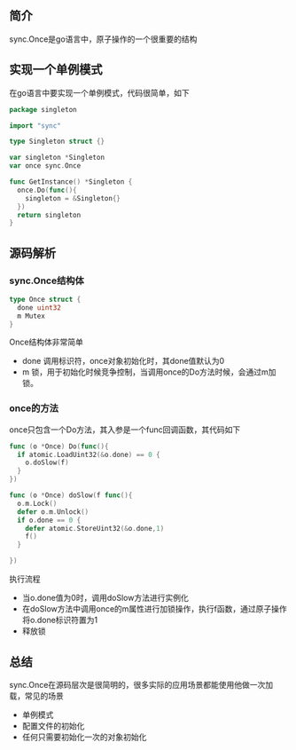 ## 简介

sync.Once是go语言中，原子操作的一个很重要的结构

## 实现一个单例模式

在go语言中要实现一个单例模式，代码很简单，如下

```go
package singleton

import "sync"

type Singleton struct {}

var singleton *Singleton
var once sync.Once

func GetInstance() *Singleton {
  once.Do(func(){
    singleton = &Singleton{}
  })
  return singleton
}

```

## 源码解析

### sync.Once结构体
```go
type Once struct {
  done uint32
  m Mutex
}
```
Once结构体非常简单
- done 调用标识符，once对象初始化时，其done值默认为0
- m 锁，用于初始化时候竞争控制，当调用once的Do方法时候，会通过m加锁。

### once的方法

once只包含一个Do方法，其入参是一个func回调函数，其代码如下
```go
func (o *Once) Do(func(){
  if atomic.LoadUint32(&o.done) == 0 {
    o.doSlow(f)
  }
})

func (o *Once) doSlow(f func(){
  o.m.Lock()
  defer o.m.Unlock()
  if o.done == 0 {
    defer atomic.StoreUint32(&o.done,1)
    f()
  }

})
```
执行流程
- 当o.done值为0时，调用doSlow方法进行实例化
- 在doSlow方法中调用once的m属性进行加锁操作，执行f函数，通过原子操作将o.done标识符置为1
- 释放锁

## 总结
sync.Once在源码层次是很简明的，很多实际的应用场景都能使用他做一次加载，常见的场景 
- 单例模式
- 配置文件的初始化
- 任何只需要初始化一次的对象初始化